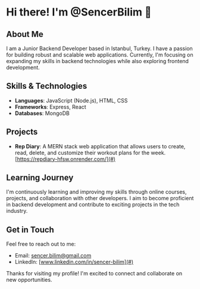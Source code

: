 # Hi there! I'm @SencerBilim 👋

## About Me

I am a Junior Backend Developer based in Istanbul, Turkey. I have a passion for building robust and scalable web applications. Currently, I'm focusing on expanding my skills in backend technologies while also exploring frontend development.

## Skills & Technologies

- **Languages**: JavaScript (Node.js), HTML, CSS
- **Frameworks**: Express, React
- **Databases**: MongoDB

## Projects

- **Rep Diary**: A MERN stack web application that allows users to create, read, delete, and customize their workout plans for the week. [https://repdiary-hfsw.onrender.com/](#)

## Learning Journey

I'm continuously learning and improving my skills through online courses, projects, and collaboration with other developers. I aim to become proficient in backend development and contribute to exciting projects in the tech industry.

## Get in Touch

Feel free to reach out to me:

- Email: [sencer.bilim@gmail.com](mailto:sencer.bilim@gmail.com)
- LinkedIn: [www.linkedin.com/in/sencer-bilim](#)

Thanks for visiting my profile! I'm excited to connect and collaborate on new opportunities.
